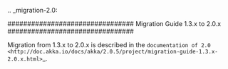 .. _migration-2.0:

################################
 Migration Guide 1.3.x to 2.0.x
################################

Migration from 1.3.x to 2.0.x is described in the 
`documentation of 2.0 <http://doc.akka.io/docs/akka/2.0.5/project/migration-guide-1.3.x-2.0.x.html>`_.


